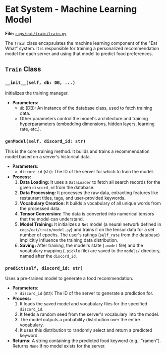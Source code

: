 # Eat System - Machine Learning Model

**File:** [`cogs/eat/train/train.py`](cogs/eat/train/train.py)

The `Train` class encapsulates the machine learning component of the "Eat What" system. It is responsible for training a personalized recommendation model for each server and using that model to predict food preferences.

## `Train` Class

### `__init__(self, db: DB, ...)`

Initializes the training manager.

*   **Parameters:**
    *   `db` (DB): An instance of the database class, used to fetch training data.
    *   Other parameters control the model's architecture and training hyperparameters (embedding dimensions, hidden layers, learning rate, etc.).

### `genModel(self, discord_id: str)`

This is the core training method. It builds and trains a recommendation model based on a server's historical data.

*   **Parameters:**
    *   `discord_id` (str): The ID of the server for which to train the model.
*   **Process:**
    1.  **Data Loading:** It uses a `DataLoader` to fetch all search records for the given `discord_id` from the database.
    2.  **Data Processing:** It processes the raw data, extracting features like restaurant titles, tags, and user-provided keywords.
    3.  **Vocabulary Creation:** It builds a vocabulary of all unique words from the processed data.
    4.  **Tensor Conversion:** The data is converted into numerical tensors that the model can understand.
    5.  **Model Training:** It initializes a `Net` model (a neural network defined in `cogs/eat/train/model.py`) and trains it on the tensor data for a set number of epochs. The user's ratings (`self_rate` from the database) implicitly influence the training data distribution.
    6.  **Saving:** After training, the model's state (`.model` file) and the vocabulary mapping (`.pickle` file) are saved to the `models/` directory, named after the `discord_id`.

### `predict(self, discord_id: str)`

Uses a pre-trained model to generate a food recommendation.

*   **Parameters:**
    *   `discord_id` (str): The ID of the server to generate a prediction for.
*   **Process:**
    1.  It loads the saved model and vocabulary files for the specified `discord_id`.
    2.  It feeds a random seed from the server's vocabulary into the model.
    3.  The model outputs a probability distribution over the entire vocabulary.
    4.  It uses this distribution to randomly select and return a predicted keyword.
*   **Returns:** A string containing the predicted food keyword (e.g., "ramen"). Returns `None` if no model exists for the server.